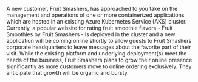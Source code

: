 A new customer, Fruit Smashers, has approached to you take on the management and operations of one or more containerized applications which are hosted in an existing Azure Kubernetes Service (AKS) cluster. Currently, a popular website for rating fruit smoothie flavors - Fruit Smoothies by Fruit Smashers - is deployed in the cluster and a new application will be coming online shortly to allow guests to Fruit Smashers corporate headquarters to leave messages about the favorite part of their visit. While the existing platform and underlying deployment(s) meet the needs of the business, Fruit Smashers plans to grow their online presence significantly as more customers move to online ordering exclusively. They anticipate that growth will be organic and bursty.